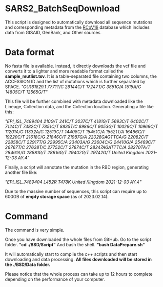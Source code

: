 # SARS2_BatchSeqDownload
This script is designed to automatically download all sequence mutations and corresponding metadata from the [RCoV19](https://ngdc.cncb.ac.cn/ncov/?lang=en) database which includes data from GISAID, GenBank, and Other sources.

# Data format
No fasta file is available. Instead, it directly downloads the vcf file and converts it to a lighter and more readable format called the **sample_mutlist.tsv**. It is a table-separated file containing two columns, the ACCESSION ID and the list of mutations which is further separated by SPACE.
*"OU161829.1	7771T/C 26144G/T 17247T/C 3851G/A 1515A/G 14805C/T 12565G/T"*

This file will be further combined with metadata downloaded like the Lineage, Collection data, and the Collection location. Generating a file like this:

*"EPI_ISL_7489404	210G/T 241C/T 3037C/T 4181G/T 5693C/T 6402C/T 7124C/T 7482C/T 7851C/T 8835T/C 8986C/T 9053G/T 10029C/T 10969C/T 11201A/G 11332A/G 12513C/T 14408C/T 15451G/A 15521T/A 16466C/T 19220C/T 21618C/G 21846C/T 21987G/A 22028GAGTTCA/G 22082C/T 22858C/T 22917T/G 22995C/A 23403A/G 23604C/G 24410G/A 25469C/T 26767T/C 27638T/C 27752C/T 27874C/T 28247AGATTTC/A 28270TA/T 28461A/G 28881G/T 28916G/T 29402G/T 29742G/T	United Kingdom	2021-12-03	AY.4"*

Finally, a script will annotate the mutation in the RBD region, generating another file like:

*"EPI_ISL_7489404	L452R T478K	United Kingdom	2021-12-03	AY.4"*

Due to the massive number of sequences, this script can require up to 600GB of **empty storage space** (as of 2023.02.14). 

# Command
The command is very simple.

Once you have downloaded the whole files from GitHub.
Go to the script folder.
**"cd ./BSD/Script"**
And bash the shell.
**"bash DataPrepare.sh"**

It will automatically start to compile the c++ scripts and then start downloading and data processing. **All files downloaded will be stored in the ./BSD/Data folder.**

Please notice that the whole process can take up to 12 hours to complete depending on the performance of your computer.
